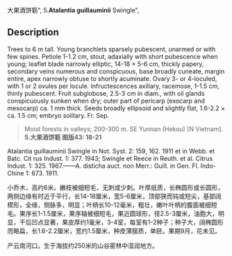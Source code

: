 大果酒饼簕",
5.**Atalantia guillauminii** Swingle",

## Description
Trees to 6 m tall. Young branchlets sparsely pubescent, unarmed or with few spines. Petiole 1-1.2 cm, stout, adaxially with short pubescence when young; leaflet blade narrowly elliptic, 14-18 × 5-6 cm, thickly papery, secondary veins numerous and conspicuous, base broadly cuneate, margin entire, apex narrowly obtuse to shortly acuminate. Ovary 3- or 4-loculed, with 1 or 2 ovules per locule. Infructescences axillary, racemose, 1-1.5 cm, thinly pubescent. Fruit subglobose, 2.5-3 cm in diam., with oil glands conspicuously sunken when dry; outer part of pericarp (exocarp and mesocarp) ca. 1 mm thick. Seeds broadly ellipsoid and slightly flat, 1.6-2.2 × ca. 1.5 cm; embryo solitary. Fr. Sep.

> Moist forests in valleys; 200-300 m. SE Yunnan (Hekou) [N Vietnam].
**5.大果酒饼簕 图版43: 18-21**

Atalantia guillauminii Swingle in Not. Syst. 2: 159, 162. 1911 et in Webb. et Batc. Cit rus Indust. 1: 377. 1943; Swingle et Reece in Reuth. et al. Citrus Indust. 1: 325. 1967.——A. disticha auct. non Merr.: Guill. in Gen. Fl. Indo-Chine 1: 673. 1911.

小乔木，高约6米。嫩枝被细短毛，无刺或少刺。叶厚纸质，长椭圆形或长圆形，两侧边缘有时近于平行，长14-18厘米，宽5-6厘米，顶部狭而钝或短尖，基部阔楔形，全缘，侧脉多，明显；叶柄长10-12毫米，粗壮，嫩叶叶柄的腹面被细短毛。果序长1-1.5厘米，果序轴被细短毛，果近圆球形，径2.5-3厘米，油胞大，明显，干后凹点显著，果皮厚约1毫米，3-4室，每室有1-2种子；种子大，阔椭圆形而略扁，长1.6-2.2厘米，宽约1.5厘米，种皮薄膜质，单胚。果期9月，花未见。

产云南河口。生于海拔约250米的山谷密林中湿润地方。
